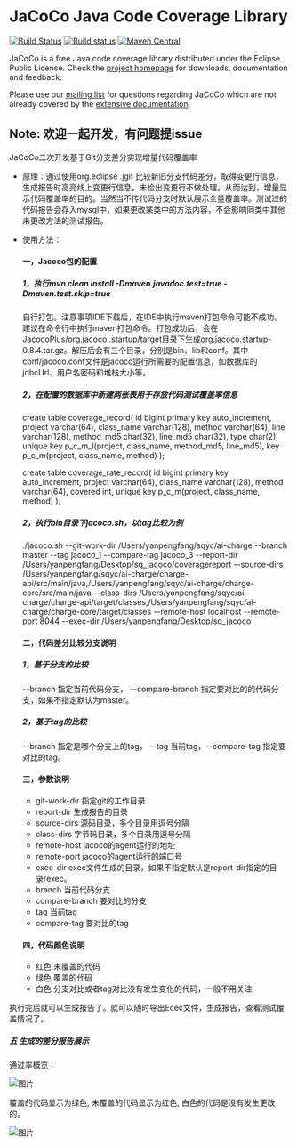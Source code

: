 JaCoCo Java Code Coverage Library
=================================

[![Build Status](https://travis-ci.org/jacoco/jacoco.svg?branch=master)](https://travis-ci.org/jacoco/jacoco)
[![Build status](https://ci.appveyor.com/api/projects/status/g28egytv4tb898d7/branch/master?svg=true)](https://ci.appveyor.com/project/JaCoCo/jacoco/branch/master)
[![Maven Central](https://img.shields.io/maven-central/v/org.jacoco/jacoco.svg)](http://search.maven.org/#search|ga|1|g%3Aorg.jacoco)

JaCoCo is a free Java code coverage library distributed under the Eclipse Public
License. Check the [project homepage](http://www.jacoco.org/jacoco)
for downloads, documentation and feedback.

Please use our [mailing list](https://groups.google.com/forum/?fromgroups=#!forum/jacoco)
for questions regarding JaCoCo which are not already covered by the
[extensive documentation](http://www.jacoco.org/jacoco/trunk/doc/).

Note: 欢迎一起开发，有问题提issue
-------------------------------------------------------------------------

JaCoCo二次开发基于Git分支差分实现增量代码覆盖率

- 原理：通过使用org.eclipse
.jgit
比较新旧分支代码差分，取得变更行信息，生成报告时高亮线上变更行信息，未检出变更行不做处理。从而达到，增量显示代码覆盖率的目的。当然当不传代码分支时默认展示全量覆盖率。测试过的代码报告会存入mysql中，如果更改某类中的方法内容，不会影响同类中其他未更改方法的测试报告。

- 使用方法：

  #### 一，Jacoco包的配置

  ##### 1，执行mvn clean install -Dmaven.javadoc.test=true -Dmaven.test.skip=true
  自行打包。注意事项IDE下载后，在IDE中执行maven打包命令可能不成功。建议在命令行中执行maven打包命令。打包成功后，会在 JacocoPlus/org.jacoco
  .startup/target目录下生成org.jacoco.startup-0.8.4.tar.gz。解压后会有三个目录，分别是bin、lib和conf。其中conf/jacoco.conf文件是jacoco运行所需要的配置信息，如数据库的jdbcUrl、用户名密码和堆栈大小等。
  
  ##### 2，在配置的数据库中新建两张表用于存放代码测试覆盖率信息
  create table coverage_record(
  id bigint primary key auto_increment,
  project varchar(64),
  class_name varchar(128),
  method varchar(64),
  line varchar(128),
  method_md5 char(32),
  line_md5 char(32),
  type char(2),
  unique key p_c_m_l(project, class_name, method_md5, line_md5),
  key p_c_m(project, class_name, method)
  );
  
  create table coverage_rate_record(
  id bigint primary key auto_increment,
  project varchar(64),
  class_name varchar(128),
  method varchar(64),
  covered int,
  unique key p_c_m(project, class_name, method)
  );
  
  ##### 2，执行bin目录下jacoco.sh，以tag比较为例
   ./jacoco.sh --git-work-dir /Users/yanpengfang/sqyc/ai-charge --branch master --tag jacoco_1 
   --compare-tag jacoco_3 --report-dir /Users/yanpengfang/Desktop/sq_jacoco/coveragereport --source-dirs /Users/yanpengfang/sqyc/ai-charge/charge-api/src/main/java,/Users/yanpengfang/sqyc/ai-charge/charge-core/src/main/java --class-dirs /Users/yanpengfang/sqyc/ai-charge/charge-api/target/classes,/Users/yanpengfang/sqyc/ai-charge/charge-core/target/classes --remote-host localhost --remote-port 8044 --exec-dir /Users/yanpengfang/Desktop/sq_jacoco

  ####  二，代码差分比较分支说明
   ##### 1，基于分支的比较
   --branch 指定当前代码分支， --compare-branch 指定要对比的的代码分支，如果不指定默认为master。
   ##### 2，基于tag的比较
   --branch 指定是哪个分支上的tag， --tag 当前tag，--compare-tag 指定要对比的tag。
  #### 三，参数说明
  * git-work-dir 指定git的工作目录
  * report-dir 生成报告的目录
  * source-dirs 源码目录，多个目录用逗号分隔
  * class-dirs 字节码目录，多个目录用逗号分隔
  * remote-host jacoco的agent运行的地址
  * remote-port jacoco的agent运行的端口号
  * exec-dir exec文件生成的目录，如果不指定默认是report-dir指定的目录/exec。
  * branch 当前代码分支
  * compare-branch 要对比的分支
  * tag 当前tag
  * compare-tag 要对比的tag
  #### 四，代码颜色说明
  * 红色 未覆盖的代码
  * 绿色 覆盖的代码
  * 白色 分支对比或者tag对比没有发生变化的代码，一般不用关注

执行完后就可以生成报告了。就可以随时导出Ecec文件，生成报告，查看测试覆盖情况了。

##### 五 生成的差分报告展示

通过率概览：

![图片](https://inside-git.01zhuanche.com/component/sq-jacoco/blob/master/report1.png)

覆盖的代码显示为绿色, 未覆盖的代码显示为红色, 白色的代码是没有发生更改的。

![图片](https://inside-git.01zhuanche.com/component/sq-jacoco/blob/master/report2.png)
